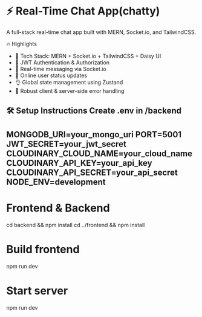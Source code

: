 # ⚡ Real-Time Chat App(chatty)
A full-stack real-time chat app built with MERN, Socket.io, and TailwindCSS.

🔥 Highlights
- 🌟 Tech Stack: MERN + Socket.io + TailwindCSS + Daisy UI
- 🎃 JWT Authentication & Authorization
- 👾 Real-time messaging via Socket.io
- 🚀 Online user status updates
- 👌 Global state management using Zustand
- 🐞 Robust client & server-side error handling
  

🛠 Setup Instructions
Create .env in /backend
-----------------------
MONGODB_URI=your_mongo_uri
PORT=5001
JWT_SECRET=your_jwt_secret
CLOUDINARY_CLOUD_NAME=your_cloud_name
CLOUDINARY_API_KEY=your_api_key
CLOUDINARY_API_SECRET=your_api_secret
NODE_ENV=development
-----------------------


# Frontend & Backend
cd backend && npm install
cd ../frontend && npm install

# Build frontend
npm run dev
# Start server
npm run dev
